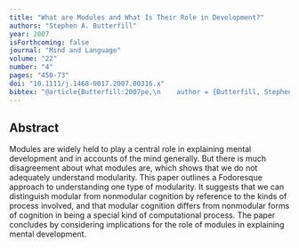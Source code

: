 ```yaml
--- 
title: "What are Modules and What Is Their Role in Development?"
authors: "Stephen A. Butterfill"
year: 2007
isForthcoming: false
journal: "Mind and Language"
volume: "22"
number: "4"
pages: "450-73"
doi: "10.1111/j.1468-0017.2007.00316.x"
bibtex: "@article{Butterfill:2007pe,\n    author = {Butterfill, Stephen A.},\n    date-added = {2010-08-04 17:40:21 +0100},\n    journal = {Mind and Language},\n    number = {4},\n    pages = {450-73},\n    title = {What are Modules and What Is Their Role in Development?},\n    volume = {22},\n    year = {2007}\n}\n\n"
---
```



## Abstract

Modules are widely held to play a central role in explaining mental development and in accounts of the mind generally. But there is much disagreement about what modules are, which shows that we do not adequately understand modularity. This paper outlines a Fodoresque approach to understanding one type of modularity. It suggests that we can distinguish modular from nonmodular cognition by reference to the kinds of process involved, and that modular cognition differs from nonmodular forms of cognition in being a special kind of computational process. The paper concludes by considering implications for the role of modules in explaining mental development.


